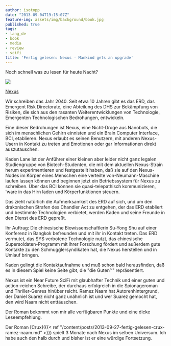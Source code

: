 ```yaml
---
author: isotopp
date: "2013-09-04T19:15:07Z"
feature-img: assets/img/background/book.jpg
published: true
tags:
- lang_de
- book
- media
- review
- scifi
title: 'Fertig gelesen: Nexus - Mankind gets an upgrade'
---
```

Noch schnell was zu lesen für heute Nacht?

[![](/uploads/2013/09/nexus.png)](https://www.amazon.de/Nexus-Trilogy-Book-English-ebook/dp/B00TOZI7FM)

[Nexus](https://www.amazon.de/Nexus-Trilogy-Book-English-ebook/dp/B00TOZI7FM)

Wir schreiben das Jahr 2040. Seit etwa 10 Jahren gibt es das ERD, das Emergent Risk Directorate, eine Abteilung des DHS zur Bekämpfung von Risiken, die sich aus den rasanten Weiterentwicklungen von Technologie, Emergenten Technologischen Bedrohungen, entwickeln.

Eine dieser Bedrohungen ist Nexus, eine Nicht-Droge aus Nanobots, die sich im menschlichen Gehirn einnisten und ein Brain Computer Interface, BCI, etablieren. Nexus erlaubt es seinen Benutzern, mit anderen Nexus-Usern in Kontakt zu treten und Emotionen oder gar Informationen direkt auszutauschen.

Kaden Lane ist der Anführer einer kleinen aber leider nicht ganz legalen Studiengruppe von Biotech-Studenten, die mit dem aktuellen Nexus-Strain herum experimentieren und festgestellt haben, daß sie auf den Nexus-Nodes im Körper eines Menschen eine verteilte von-Neumann-Maschine laufen lassen können und beginnen jetzt ein Betriebssystem für Nexus zu schreiben. Über das BCI können sie quasi-telepathisch kommunizieren, 'ware in das Hirn laden und Körperfunktionen steuern.

Das zieht natürlich die Aufmerksamkeit des ERD auf sich, und um den drakonischen Strafen des Chandler Act zu entgehen, der das ERD etabliert und bestimmte Technologien verbietet, werden Kaden und seine Freunde in den Dienst des ERD gepreßt.

Ihr Auftrag: Die chinesische Biowissenschaftlerin Su-Yong Shu auf einer Konferenz in Bangkok befreunden und mit ihr in Kontakt treten. Das ERD vermutet, das SYS verbotene Technologie nutzt, das chinesische Supersoldaten-Programm mit ihrer Forschung fördert und außerdem gute Kontakte zu den Schmugglersyndikaten hat, die Nexus herstellen und in Umlauf bringen.

Kaden gelingt die Kontaktaufnahme und muß schon bald herausfinden, daß es in diesem Spiel keine Seite gibt, die "die Guten™" repräsentiert.

Nexus ist ein Near Future SciFi mit glaubhafter Technik und einer guten und action-reichen Schreibe, der durchaus erfolgreich in die Spionageroman und Thriller-Genres hinüber reicht. Ramez Naam hat Autorenhintergrund, der Daniel Suarez nicht ganz unähnlich ist und wer Suarez gemocht hat, den wird Naam nicht enttäuschen.

Der Roman bekommt von mir alle verfügbaren Punkte und eine dicke Leseempfehlung.

Der Roman [Crux]({{< ref "/content/posts/2013-09-27-fertig-gelesen-crux-ramez-naam.md" >}}) spielt 3 Monate nach Nexus im selben Universum. Ich habe auch den halb durch und bisher ist er eine würdige Fortsetzung.
